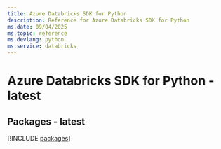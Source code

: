 ```yaml
---
title: Azure Databricks SDK for Python
description: Reference for Azure Databricks SDK for Python
ms.date: 09/04/2025
ms.topic: reference
ms.devlang: python
ms.service: databricks
---
```

# Azure Databricks SDK for Python - latest
## Packages - latest
[!INCLUDE [packages](databricks-index.md)]